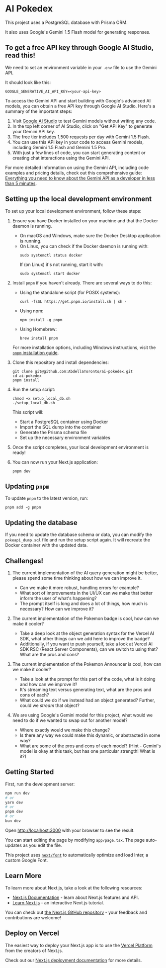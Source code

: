 # AI Pokedex

This project uses a PostgreSQL database with Prisma ORM.

It also uses Google's Gemini 1.5 Flash model for generating responses.

## To get a free API key through Google AI Studio, read this!

We need to set an environment variable in your `.env` file to use the Gemini API.

It should look like this:

```
GOOGLE_GENERATIVE_AI_API_KEY=<your-api-key>
```

To access the Gemini API and start building with Google's advanced AI models, you can obtain a free API key through Google AI Studio. Here's a summary of the important steps:

1. Visit [Google AI Studio](https://aistudio.google.com/) to test Gemini models without writing any code.
2. In the top left corner of AI Studio, click on "Get API Key" to generate your Gemini API key.
3. The free tier includes 1,500 requests per day with Gemini 1.5 Flash.
4. You can use this API key in your code to access Gemini models, including Gemini 1.5 Flash and Gemini 1.5 Pro.
5. With just a few lines of code, you can start generating content or creating chat interactions using the Gemini API.

For more detailed information on using the Gemini API, including code examples and pricing details, check out this comprehensive guide: [Everything you need to know about the Gemini API as a developer in less than 5 minutes](https://medium.com/around-the-prompt/everything-you-need-to-know-about-the-gemini-api-as-a-developer-in-less-than-5-minutes-5e75343ccff9).


## Setting up the local development environment

To set up your local development environment, follow these steps:

1. Ensure you have Docker installed on your machine and that the Docker daemon is running.
   - On macOS and Windows, make sure the Docker Desktop application is running.
   - On Linux, you can check if the Docker daemon is running with:
     ```
     sudo systemctl status docker
     ```
     If (on Linux) it's not running, start it with:
     ```
     sudo systemctl start docker
     ```

2. Install `pnpm` if you haven't already. There are several ways to do this:

   - Using the standalone script (for POSIX systems):
     ```
     curl -fsSL https://get.pnpm.io/install.sh | sh -
     ```

   - Using npm:
     ```
     npm install -g pnpm
     ```

   - Using Homebrew:
     ```
     brew install pnpm
     ```

   For more installation options, including Windows instructions, visit the <a href="https://pnpm.io/installation" target="_blank">`pnpm` installation guide</a>.

3. Clone this repository and install dependencies:
   ```
   git clone git@github.com:AbdellaToronto/ai-pokedex.git
   cd ai-pokedex
   pnpm install
   ```

4. Run the setup script:
   ```
   chmod +x setup_local_db.sh
   ./setup_local_db.sh
   ```

   This script will:
   - Start a PostgreSQL container using Docker
   - Import the SQL dump into the container
   - Generate the Prisma schema file
   - Set up the necessary environment variables

5. Once the script completes, your local development environment is ready!

6. You can now run your Next.js application:
   ```
   pnpm dev
   ```

## Updating `pnpm`

To update `pnpm` to the latest version, run:

```
pnpm add -g pnpm
```

## Updating the database

If you need to update the database schema or data, you can modify the `pokeapi_dump.sql` file and run the setup script again. It will recreate the Docker container with the updated data.

## Challenges!

1. The current implementation of the AI query generation might be better, please spend some time thinking about how we can improve it.
   - Can we make it more robust, handling errors for example?
   - What sort of improvements in the UI/UX can we make that better inform the user of what's happening?
   - The prompt itself is long and does a lot of things, how much is necessary? How can we improve it?

2. The current implementation of the Pokemon badge is cool, how can we make it cooler?
    - Take a deep look at the object generation syntax for the Vercel AI SDK, what other things can we add here to improve the badge?
    - Additionally, if you want to push yourself, take a look at Vercel AI SDK RSC (React Server Components), can we switch to using that? What are the pros and cons?

3. The current implementation of the Pokemon Announcer is cool, how can we make it cooler?
    - Take a look at the prompt for this part of the code, what is it doing and how can we improve it?
    - It's streaming text versus generating text, what are the pros and cons of each?
    - What could we do if we instead had an object generated? Further, could we _stream_ that object?

4. We are using Google's Gemini model for this project, what would we need to do if we wanted to swap out for another model?
    - Where exactly would we make this change?
    - Is there any way we could make this dynamic, or abstracted in some way?
    - What are some of the pros and cons of each model? (Hint - Gemini's model is okay at this task, but has one particular strength! What is it?)

## Getting Started

First, run the development server:

```bash
npm run dev
# or
yarn dev
# or
pnpm dev
# or
bun dev
```

Open [http://localhost:3000](http://localhost:3000) with your browser to see the result.

You can start editing the page by modifying `app/page.tsx`. The page auto-updates as you edit the file.

This project uses [`next/font`](https://nextjs.org/docs/basic-features/font-optimization) to automatically optimize and load Inter, a custom Google Font.

## Learn More

To learn more about Next.js, take a look at the following resources:

- [Next.js Documentation](https://nextjs.org/docs) - learn about Next.js features and API.
- [Learn Next.js](https://nextjs.org/learn) - an interactive Next.js tutorial.

You can check out [the Next.js GitHub repository](https://github.com/vercel/next.js/) - your feedback and contributions are welcome!

## Deploy on Vercel

The easiest way to deploy your Next.js app is to use the [Vercel Platform](https://vercel.com/new?utm_medium=default-template&filter=next.js&utm_source=create-next-app&utm_campaign=create-next-app-readme) from the creators of Next.js.

Check out our [Next.js deployment documentation](https://nextjs.org/docs/deployment) for more details.
